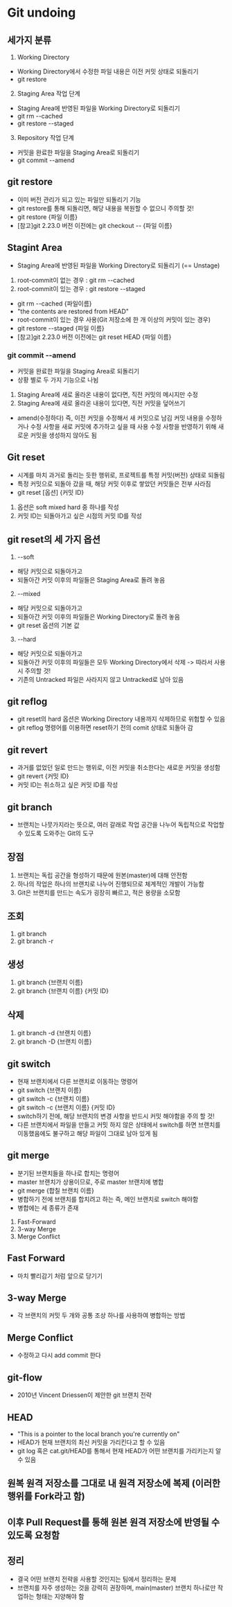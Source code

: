 # Git undoing
## 세가지 분류
1. Working Directory
- Working Directory에서 수정한 파일 내용은 이전 커밋 상태로 되돌리기
- git restore
2. Staging Area 작업 단계
- Staging Area에 반영된 파일을 Working Directory로 되돌리기
- git rm --cached
- git restore --staged
3. Repository 작업 단계
- 커밋을 완료한 파일을 Staging Area로 되돌리기
- git commit --amend

## git restore
- 이미 버전 관리가 되고 있는 파일만 되돌리기 기능
- git restore를 통해 되돌리면, 해당 내용을 복원할 수 없으니 주의할 것!
- git restore {파일 이름}
- [참고]git 2.23.0 버전 이전에는 git checkout -- {파일 이름}

## Stagint Area
- Staging Area에 반영된 파일을 Working Directory로 되돌리기 (== Unstage)
1. root-commit이 없는 경우 : git rm --cached
2. root-commit이 있는 경우 : git restore --staged
- git rm --cached {파일이름}
- "the contents are restored from HEAD"
- root-commit이 있는 경우 사용(Git 저장소에 한 개 이상의 커밋이 있는 경우)
- git restore --staged {파일 이름}
- [참고]git 2.23.0 버전 이전에는 git reset HEAD {파일 이름}

### git commit --amend
- 커밋을 완료한 파일을 Staging Area로 되돌리기
- 상황 별로 두 가지 기능으로 나뉨
1. Staging Area에 새로 올라온 내용이 없다면, 직전 커밋의 메시지만 수정
2. Staging Area에 새로 올라온 내용이 있다면, 직전 커밋을 덮어쓰기
- amend(수정하다) 즉, 이전 커밋을 수정해서 새 커밋으로 남김 커밋 내용을 수정하거나 수정 사항을 새로 커밋에 추가하고 싶을 때 사용 수정 사항을 반영하기 위해 새로운 커밋을 생성하지 않아도 됨
## Git reset
- 시계를 마치 과거로 돌리는 듯한 행위로, 프로젝트를 특정 커밋(버전) 상태로 되돌림
- 특정 커밋으로 되돌아 갔을 때, 해당 커밋 이후로 쌓았던 커밋들은 전부 사라짐
- git reset [옵션] {커밋 ID}
1. 옵션은 soft mixed hard 중 하나를 작성
2. 커밋 ID는 되돌아가고 싶은 시점의 커밋 ID를 작성

## git reset의 세 가지 옵션
1. --soft
- 해당 커밋으로 되돌아가고
- 되돌아간 커밋 이후의 파일들은 Staging Area로 돌려 놓음
2. --mixed
- 해당 커밋으로 되돌아가고
- 되돌아간 커밋 이후의 파일들은 Working Directory로 돌려 놓음
- git reset 옵션의 기본 값
3. --hard
- 해당 커밋으로 되돌아가고
- 되돌아간 커밋 이후의 파일들은 모두 Working Directory에서 삭제 -> 따라서 사용 시 주의할 것!
- 기존의 Untracked 파일은 사라지지 않고 Untracked로 남아 있음 
## git reflog
- git reset의 hard 옵션은 Working Directory 내용까지 삭제하므로 위험할 수 있음
- git reflog 명령어를 이용하면 reset하기 전의 comit 상태로 되돌아 감
## git revert
- 과거를 없었던 일로 만드는 행위로, 이전 커밋을 취소한다는 새로운 커밋을 생성함
- git revert {커밋 ID}
- 커밋 ID는 취소하고 싶은 커밋 ID를 작성
## git branch
- 브랜치는 나뭇가지라는 뜻으로, 여러 갈래로 작업 공간을 나누어 독립적으로 작업할 수 있도록 도와주는 Git의 도구
## 장점
1. 브랜치는 독립 공간을 형성하기 때문에 원본(master)에 대해 안전함
2. 하나의 작업은 하나의 브랜치로 나누어 진행되므로 체계적인 개발이 가능함
3. Git은 브랜치를 만드는 속도가 굉장히 빠르고, 적은 용량을 소모함
## 조회
1. git branch
2. git branch -r
## 생성
1. git branch {브랜치 이름}
2. git branch {브랜치 이름} {커밋 ID}
## 삭제
1. git branch -d {브랜치 이름}
2. git branch -D {브랜치 이름}
## git switch
- 현재 브랜치에서 다른 브랜치로 이동하는 명령어
- git switch {브랜치 이름}
- git switch -c {브랜치 이름}
- git switch -c {브랜치 이름} {커밋 ID}
- switch하기 전에, 해당 브랜치의 변경 사항을 반드시 커밋 해야함을 주의 할 것!
- 다른 브랜치에서 파일을 만들고 커밋 하지 않은 상태에서 switch를 하면 브랜치를 이동했음에도 불구하고 해당 파일이 그대로 남아 있게 됨
## git merge
- 분기된 브랜치들을 하나로 합치는 명령어
- master 브랜치가 상용이므로, 주로 master 브랜치에 병합
- git merge {합칠 브랜치 이름}
- 병합하기 전에 브랜치를 합치려고 하는 즉, 메인 브랜치로 switch 해야함
- 병합에는 세 종류가 존재
1. Fast-Forward
2. 3-way Merge
3. Merge Conflict

## Fast Forward
- 마치 빨리감기 처럼 앞으로 당기기
## 3-way Merge
- 각 브랜치의 커밋 두 개와 공통 조상 하나를 사용하여 병합하는 방법
## Merge Conflict
- 수정하고 다시 add commit 한다
## git-flow
- 2010년 Vincent Driessen이 제안한 git 브랜치 전략
## HEAD
- "This is a pointer to the local branch you're currently on"
- HEAD가 현재 브랜치의 최신 커밋을 가리킨다고 할 수 있음
- git log 혹은 cat.git/HEAD를 통해서 현재 HEAD가 어떤 브랜치를 가리키는지 알 수 있음
## 원복 원격 저장소를 그대로 내 원격 저장소에 복제 (이러한 행위를 Fork라고 함)
## 이후 Pull Request를 통해 원본 원격 저장소에 반영될 수 있도록 요청함




## 정리
- 결국 어떤 브랜치 전략을 사용할 것인지는 팀에서 정리하는 문제
- 브랜치를 자주 생성하는 것을 강력히 권장하며, main(master) 브랜치 하나로만 작업하는 형태는 지양해야 함
